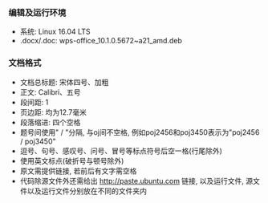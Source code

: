 ### 编辑及运行环境
* 系统: Linux 16.04 LTS
* .docx/.doc: wps-office_10.1.0.5672~a21_amd.deb
### 文档格式
* 文档总标题: 宋体四号、加粗
* 正文: Calibri、五号
* 段间距: 1
* 页边距: 均为12.7毫米
* 段落缩进: 四个空格
* 题号间使用" / "分隔, 与oj间不空格, 例如poj2456和poj3450表示为"poj2456 / poj3450"
* 逗号、句号、感叹号、问号、冒号等标点符号后空一格(行尾除外)
* 使用英文标点(破折号与顿号除外)
* 原文需提供链接, 若前后有文字需空格
* 代码除源文件外还需给出 http://paste.ubuntu.com 链接, 以及运行文件, 源文件以及运行文件分别放在不同的文件夹内
